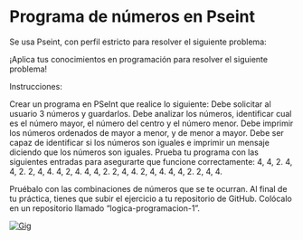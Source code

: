 # Programa de números en Pseint
Se usa Pseint, con perfil estricto para resolver el siguiente problema:

¡Aplica tus conocimientos en programación para resolver el siguiente problema!

Instrucciones:

Crear un programa en PSeInt que realice lo siguiente:
Debe solicitar al usuario 3 números y guardarlos.
Debe analizar los números, identificar cual es el número mayor, el número del centro y el número menor.
Debe imprimir los números ordenados de mayor a menor, y de menor a mayor.
Debe ser capaz de identificar si los números son iguales e imprimir un mensaje diciendo que los números son iguales.
Prueba tu programa con las siguientes entradas para asegurarte que funcione correctamente:
4, 4, 2.
4, 4, 2.
2, 4, 4.
4, 2, 4.
4, 4, 2.
2, 4, 4.
2, 4, 4.
4, 4, 2.
2, 4, 4.

Pruébalo con las combinaciones de números que se te ocurran.
Al final de tu práctica, tienes que subir el ejercicio a tu repositorio de GitHub.
Colócalo en un repositorio llamado “logica-programacion-1”.

[![Gig](https://1.bp.blogspot.com/-6AYOlKIRAns/WYiZ8lGfICI/AAAAAAAABTk/c6fzq1mX274z6P6eqE8oYipgTSllHeJ4ACLcBGAs/s1600/programando.gif "Gig")](http:/https://1.bp.blogspot.com/-6AYOlKIRAns/WYiZ8lGfICI/AAAAAAAABTk/c6fzq1mX274z6P6eqE8oYipgTSllHeJ4ACLcBGAs/s1600/programando.gif/ "Gig")
